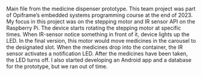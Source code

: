 Main file from the medicine dispenser prototype. This team project was part of Opiframe’s embedded systems programming course at the end of 2023. My focus in this project was on the stepping motor and IR sensor API on the Raspberry Pi. The device starts rotating the stepping motor at specific times. When IR-sensor notice something in front of it, device lights up the LED. In the final version, this motor would move medicines in the carousel to the designated slot. When the medicines drop into the container, the IR sensor activates a notification LED. After the medicines have been taken, the LED turns off. I also started developing an Android app and a database for the prototype, but we ran out of time.
